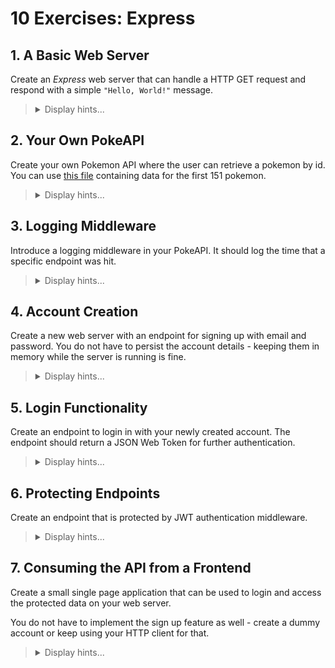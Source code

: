 # 10 Exercises: Express

## 1. A Basic Web Server

Create an _Express_ web server that can handle a HTTP GET request and respond with a simple `"Hello, World!"` message.

<blockquote>
<details>
<summary>Display hints...</summary>
<p>You can install <em>Express</em> using <code>npm i express</code></p>
<p>Remember to set <code>"type":"module"</code> in your <code>package.json</code> if you are using ES6 Modules.</p>
<p><a href="https://nodemon.io/">Nodemon</a> might also come in handy for automatically restarting your server on source code changes.</p>
<p>You can send the GET request directly from your browser, but later you might need an HTTP client like <a href="https://www.postman.com/">Postman</a> or <a href="https://marketplace.visualstudio.com/items?itemName=humao.rest-client">REST Client</a> that allows you to test more complicated HTTP requests.</p>
<details>
<summary>Display solution...</summary>

```js
import express from "express"

const app = express()

app.get("/", (req, res) => {
  res.send("Hello, World!")
})

app.listen(3000)
```

</details>
</details>
</blockquote>

## 2. Your Own PokeAPI

Create your own Pokemon API where the user can retrieve a pokemon by id. You can use [this file](https://raw.githubusercontent.com/KasperKnop/WEB2/main/10%20Express/Pokemon.js) containing data for the first 151 pokemon.

<blockquote>
<details>
<summary>Display hints...</summary>
<p>You can parameterize URL segments using semicolons, e.g.: <code>/:id</code>. The captured parameters are populated in the <code>req.params</code> object.</p>
<p>Remember to specify appropriate HTTP status codes for when a pokemon with a given id is not found.</p>
<details>
<summary>Display solution...</summary>

```js
import express from "express"
import { POKEMON } from "./Pokemon.js"

const app = express()

app.get("/:id", (req, res) => {
  const reqId = parseInt(req.params.id)
  const pokemon = POKEMON.find((p) => p.id === reqId)
  if (pokemon) res.send(pokemon)
  else res.status(404).send({ msg: "No pokemon with the id of " + reqId })
})

app.listen(3000)
```

</details>
</details>
</blockquote>

## 3. Logging Middleware

Introduce a logging middleware in your PokeAPI. It should log the time that a specific endpoint was hit.

<blockquote>
<details>
<summary>Display hints...</summary>
<p>Remember that middleware has to use the <code>next</code> function to continue the request.</p>
<p>To log the endpoint <code>protocol</code>, <code>get("host")</code> and <code>originalUrl</code> on the request object might be useful.</p>
<p>The current time can be retrieved using <code>new Date().toLocaleTimeString()</code></p>
<details>
<summary>Display solution...</summary>

```js
function logger(req, res, next) {
  console.log(
    `${req.protocol}://${req.get("host")}${
      req.originalUrl
    }: ${new Date().toLocaleTimeString()}`
  )
  next()
}

app.use(logger)
```

</details>
</details>
</blockquote>

## 4. Account Creation

Create a new web server with an endpoint for signing up with email and password.
You do not have to persist the account details - keeping them in memory while the server is running is fine.

<blockquote>
<details>
<summary>Display hints...</summary>
<p>You should use a POST request when you are sending data in the body.</p>
<p>Make sure that you have set up a middleware that parses the request body. You can do this using <code>app.use(express.json())</code>.</p>
<p>Never store a cleartext password. Make sure that you salt and hash it first. This can be done with <a href="https://www.npmjs.com/package/bcrypt">bcrypt</a>.</p>
<details>
<summary>Display solution...</summary>

```js
import express from "express"
import bcrypt from "bcrypt"

const app = express()
app.use(express.json())

const users = []

app.post("/signup", async (req, res) => {
  const { username, password } = req.body
  try {
    await createUser(username, password)
    res.send({ message: "User created!" })
  } catch (err) {
    res.status(500).send({ error: "Error signing up" })
  }
})

async function createUser(username, password) {
  const existingUser = users.find((user) => user.username === username)
  if (existingUser) throw new Error("Name taken!")

  const hashedPassword = await bcrypt.hash(password, 10)
  const newUser = { username, password: hashedPassword }
  users.push(newUser)
  return newUser
}

app.listen(3000)
```

</details>
</details>
</blockquote>

## 5. Login Functionality

Create an endpoint to login in with your newly created account. The endpoint should return a JSON Web Token for further authentication.

<blockquote>
<details>
<summary>Display hints...</summary>
<p>You can generate a signed JWT using the <a href="https://www.npmjs.com/package/jsonwebtoken">jsonwebtoken</a> npm package.</p>
<p>The secret used for signing should be stored as an environmental variable for added security. The <a href="https://www.npmjs.com/package/dotenv">dotenv</a> package can help with that.</p>
<p>It is good practice to store the token in the authorization header:

```js
res.set("Authorization", `Bearer ${token}`).sendStatus(200)
```

</p>
<p>Use <em>bcrypt</em> to compare the password from the request with the stored password.</p>
<details>
<summary>Display solution...</summary>

```js
import express from "express"
import bcrypt from "bcrypt"
import jwt from "jsonwebtoken"
import dotenv from "dotenv/config"

const app = express()
app.use(express.json())

const users = []

app.post("/login", async (req, res) => {
  const { username, password } = req.body
  try {
    const user = await authenticateUser(username, password)
    const token = jwt.sign(user, process.env.JWT_SECRET, { expiresIn: "1h" })
    res.set("Authorization", `Bearer ${token}`).sendStatus(200)
  } catch (err) {
    res.status(401).send({ error: "Unauthorized" })
  }
})

async function authenticateUser(username, password) {
  const user = users.find((user) => user.username === username)
  if (!user) throw new Error("Invalid credentials")

  const passwordMatch = await bcrypt.compare(password, user.password)
  if (!passwordMatch) throw new Error("Invalid credentials")

  return { username: user.username }
}

app.post("/signup", async (req, res) => {
  const { username, password } = req.body
  try {
    await createUser(username, password)
    res.send({ message: "User created!" })
  } catch (err) {
    res.status(500).send({ error: "Error signing up" })
  }
})

async function createUser(username, password) {
  const existingUser = users.find((user) => user.username === username)
  if (existingUser) throw new Error("Name taken!")

  const hashedPassword = await bcrypt.hash(password, 10)
  const newUser = { username, password: hashedPassword }
  users.push(newUser)
  return newUser
}

app.listen(3000)
```

```js
//.env
JWT_SECRET="p2r5u8x/A?D(G+KbPeShVmYq3t6v9y$B"
```

</details>
</details>
</blockquote>

## 6. Protecting Endpoints

Create an endpoint that is protected by JWT authentication middleware.

<blockquote>
<details>
<summary>Display hints...</summary>
<p>You can introduce middleware for specific endpoints:

```js
app.get("/protected", requireAuth, (req, res) => {
  //Your protected route
})
```

</p>
<p>You should send the token using the authorization header. It should be in the format "Bearer token", which allows you to extract it by converting the string to an array:

```js
const token = req.headers.authorization.split(" ")[1]
```

</p>
<p>You should check if the token exists and use the <code>verify</code> method on the JWT object to check if the token is valid. </p>
<p>Remember to send <code>401 Unauthorized</code> error messages when appropriate.</p>
<details>
<summary>Display solution...</summary>

```js
app.get("/protected", requireAuth, (req, res) => {
  res.send({ message: `Hello ${req.user.username}! This route is protected.` })
})

function requireAuth(req, res, next) {
  const token = req.headers.authorization.split(" ")[1]
  if (!token) return res.status(401).send({ error: "Unauthorized" })

  jwt.verify(token, process.env.JWT_SECRET, (err, decoded) => {
    if (err) return res.status(401).send({ error: "Unauthorized" })
    req.user = decoded
    next()
  })
}
```

</details>
</details>
</blockquote>

## 7. Consuming the API from a Frontend

Create a small single page application that can be used to login and access the protected data on your web server.

You do not have to implement the sign up feature as well - create a dummy account or keep using your HTTP client for that.

<blockquote>
<details>
<summary>Display hints...</summary>
<p>When retrieving the token from the login, you can store the token in local storage:</p>

```js
const authString = await response.headers.get("Authorization")
const token = authString.split(" ")[1]
localStorage.setItem("jwt", token)
```

<p>To send the token with a fetch request, you can do the following:

```js
fetch("protected-endpoint", {
        headers: { Authorization: `Bearer ${localStorage.getItem("jwt")}` },
})

```

</p>
<p>To allow CORS, you can use the <a href="https://www.npmjs.com/package/cors">cors</a> npm package with the following setup on your server:

```js
import cors from "cors"
const app = express()
app.use(cors({ exposedHeaders: "Authorization" }))
```

In a production environment you should choose who CORS is enabled for instead of enabeling it for everyone.</p>
<p>If you are sending form data, you will also have to create middleware that parses it:

```js
app.use(express.urlencoded({ extended: false }))
```

</p>

<details>
<summary>Display solution...</summary>

```html
<!DOCTYPE html>
<html>

<head>
    <meta charset="UTF-8" />
    <title>Authentication Example</title>
</head>

<body>
    <h2>Login</h2>
    <input type="text" id="username" />
    <input type="password" id="password" />
    <button onclick="login()">Login</button>
    <hr />
    <button onclick="getData()">Get Protected Data</button>
    <script>
        async function login() {
            const username = document.querySelector("#username").value
            const password = document.querySelector("#password").value
            const response = await fetch("http://localhost:3000/login", {
                headers: { "Content-Type": "application/json" },
                method: "POST",
                body: JSON.stringify({ username, password }),
            })
            if (response.ok) {
                const authString = await response.headers.get("Authorization")
                const token = authString.split(" ")[1]
                localStorage.setItem("jwt", token)
                alert("Login successful!")
            } else {
                alert("Login failed!")
            }
        }

        async function getData() {
            const token = localStorage.getItem("jwt")
            const response = await fetch("http://localhost:3000/protected", {
                headers: { Authorization: `Bearer ${localStorage.getItem("jwt")}` },
            })
            if (response.ok) {
                const data = await response.json()
                alert(JSON.stringify(data))
            } else {
                alert("Error retrieving data!")
            }
        }
    </script>
</body>

</html>
```

```js
//Add to your express server:
import cors from "cors"
const app = express()
app.use(cors({ exposedHeaders: "Authorization" }))
```

</details>
</details>
</blockquote>
